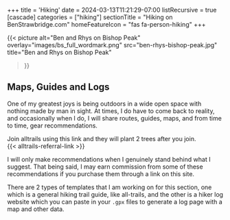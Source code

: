+++
title = 'Hiking'
date = 2024-03-13T11:21:29-07:00
listRecursive = true
[cascade]
  categories = ["hiking"]
  sectionTitle = "Hiking on BenStrawbridge.com"
  homeFeatureIcon = "fas fa-person-hiking"
+++

  {{< picture
    alt="Ben and Rhys on Bishop Peak"
    overlay="images/bs_full_wordmark.png"
    src="ben-rhys-bishop-peak.jpg"
    title="Ben and Rhys on Bishop Peak"
  >}}

## Maps, Guides and Logs

One of my greatest joys is being outdoors in a wide open space with nothing made by man in sight. At times, I do have to come back to reality, and occasionally when I do, I will share routes, guides, maps, and from time to time, gear recommendations. 

Join alltrails using this link and they will plant 2 trees after you join.  
{{< alltrails-referral-link >}}

<!--more--> 

I will only make recommendations when I genuinely stand behind what I suggest. That being said, I may earn commission from some of these recommendations if you purchase them through a link on this site.

There are 2 types of templates that I am working on for this section, one which is a general hiking trail guide, like all-trails, and the other is a hiker log website which you can paste in your `.gpx` files to generate a log page with a map and other data.